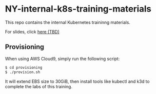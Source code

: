 # NY-internal-k8s-training-materials

This repo contains the internal Kubernetes traininng materials.

For slides, click [here (TBD)][1]

## Provisioning

When using AWS Cloud9, simply run the following script:

```bash
$ cd provisioning
$ ./provision.sh
```

It will extend EBS size to 30GiB, then install tools like kubectl and k3d to complete the labs of this training.

[1]: ./

